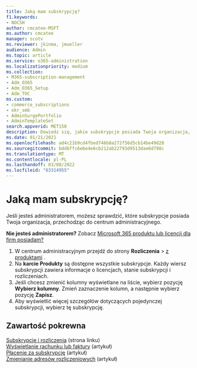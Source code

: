```yaml
---
title: Jaką mam subskrypcję?
f1.keywords:
- NOCSH
author: cmcatee-MSFT
ms.author: cmcatee
manager: scotv
ms.reviewer: jkinma, jmueller
audience: Admin
ms.topic: article
ms.service: o365-administration
ms.localizationpriority: medium
ms.collection:
- M365-subscription-management
- Adm_O365
- Adm_O365_Setup
- Adm_TOC
ms.custom:
- commerce_subscriptions
- okr_smb
- AdminSurgePortfolio
- AdminTemplateSet
search.appverid: MET150
description: Dowiedz się, jakie subskrypcje posiada Twoja organizacja, przechodząc na stronę Twoje produkty.
ms.date: 01/21/2021
ms.openlocfilehash: ad4c21b9cd4fbed746b8a272f56d5cb14be49d28
ms.sourcegitcommit: bdd6ffc6ebe4e6cb212ab22793d9513dae6d798c
ms.translationtype: MT
ms.contentlocale: pl-PL
ms.lasthandoff: 03/08/2022
ms.locfileid: "63314955"
---
```

# <a name="what-subscription-do-i-have"></a>Jaką mam subskrypcję?

Jeśli jesteś administratorem, możesz sprawdzić, które subskrypcje posiada Twoja organizacja, przechodząc do centrum administracyjnego.
  
**Nie jesteś administratorem?** Zobacz [Microsoft 365 produktu lub licencji dla firm posiadam?](https://support.microsoft.com/office/f8ab5e25-bf3f-4a47-b264-174b1ee925fd)

1. W centrum administracyjnym przejdź do strony **Rozliczenia** \> <a href="https://go.microsoft.com/fwlink/p/?linkid=842054" target="_blank">z produktami</a> .
2. Na **karcie Produkty** są dostępne wszystkie subskrypcje. Każdy wiersz subskrypcji zawiera informacje o licencjach, stanie subskrypcji i rozliczeniach.
3. Jeśli chcesz zmienić kolumny wyświetlane na liście, wybierz pozycję **Wybierz kolumny**. Zmień zaznaczenie kolumn, a następnie wybierz pozycję **Zapisz**.
4. Aby wyświetlić więcej szczegółów dotyczących pojedynczej subskrypcji, wybierz tę subskrypcję.

## <a name="related-content"></a>Zawartość pokrewna
  
[Subskrypcje i rozliczenia](../../commerce/index.yml) (strona linku)\
[Wyświetlanie rachunku lub faktury](../../commerce/billing-and-payments/view-your-bill-or-invoice.md) (artykuł)\
[Płacenie za subskrypcję](../../commerce/billing-and-payments/pay-for-your-subscription.md) (artykuł)\
[Zmienianie adresów rozliczeniowych](../../commerce/billing-and-payments/change-your-billing-addresses.md) (artykuł)